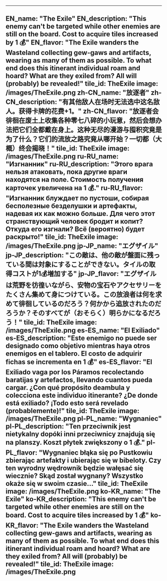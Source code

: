 ---

EN_name: "The Exile"
EN_description: "This enemy can't be targeted while other enemies are still on the board.  Cost to acquire tiles increased by 1 💰"
EN_flavor: "The Exile wanders the Wasteland collecting gew-gaws and artifacts, wearing as many of them as possible. To what end does this itinerant individual roam and hoard? What are they exiled from? All will (probably) be revealed!"
tile_id: TheExile
image: /images/TheExile.png
zh-CN_name: "放逐者"
zh-CN_description: "有其他敌人在场时无法选中这名敌人。获得卡牌的花费+1。"
zh-CN_flavor: "放逐者会徘徊在废土上收集各种零七八碎的小玩意，然后会想办法把它们全都戴在身上。这种无尽的漫游与囤积究竟是为了什么？它们的流放之路究竟从哪开始？一切都（大概）终会揭晓！"
tile_id: TheExile
image: /images/TheExile.png
ru-RU_name: "Изгнанник"
ru-RU_description: "Этого врага нельзя атаковать, пока другие враги находятся на поле. Стоимость получения карточек увеличена на 1 💰."
ru-RU_flavor: "Изгнанник блуждает по пустоши, собирая бесполезные безделушки и артефакты, надевая их как можно больше. Для чего этот странствующий человек бродит и копит? Откуда его изгнали? Всё (вероятно) будет раскрыто!"
tile_id: TheExile
image: /images/TheExile.png
jp-JP_name: "エグザイル"
jp-JP_description: "この敵は、他の敵が盤面に残っている間は対象にすることができない。タイルの取得コストが1💰増加する"
jp-JP_flavor: "エグザイルは荒野を彷徨いながら、安物の宝石やアクセサリーをたくさん集めて身につけている。この放浪者は何を求めて徘徊しているのだろう？何かから追放されたのだろうか？そのすべてが（おそらく）明らかになるだろう！"
tile_id: TheExile
image: /images/TheExile.png
es-ES_name: "El Exiliado"
es-ES_description: "Este enemigo no puede ser designado como objetivo mientras haya otros enemigos en el tablero. El costo de adquirir fichas se incrementa en 1 💰"
es-ES_flavor: "El Exiliado vaga por los Páramos recolectando baratijas y artefactos, llevando cuantos pueda cargar. ¿Con qué propósito deambula y colecciona este individuo itinerante? ¿De donde está exiliado? ¡Todo esto será revelado (probablemente)!"
tile_id: TheExile
image: /images/TheExile.png
pl-PL_name: "Wygnaniec"
pl-PL_description: "Ten przeciwnik jest nietykalny dopóki inni przeciwnicy znajdują się na planszy. Koszt płytek zwiększony o 1 💰."
pl-PL_flavor: "Wygnaniec błąka się po Pustkowiu zbierając artefakty i ubierając się w bibeloty. Czy ten wyrodny wędrownik będzie wałęsać się wiecznie? Skąd został wygnany? Wszystko okaże się w swoim czasie..."
tile_id: TheExile
image: /images/TheExile.png
ko-KR_name: "The Exile"
ko-KR_description: "This enemy can't be targeted while other enemies are still on the board.  Cost to acquire tiles increased by 1 💰"
ko-KR_flavor: "The Exile wanders the Wasteland collecting gew-gaws and artifacts, wearing as many of them as possible. To what end does this itinerant individual roam and hoard? What are they exiled from? All will (probably) be revealed!"
tile_id: TheExile
image: /images/TheExile.png
---